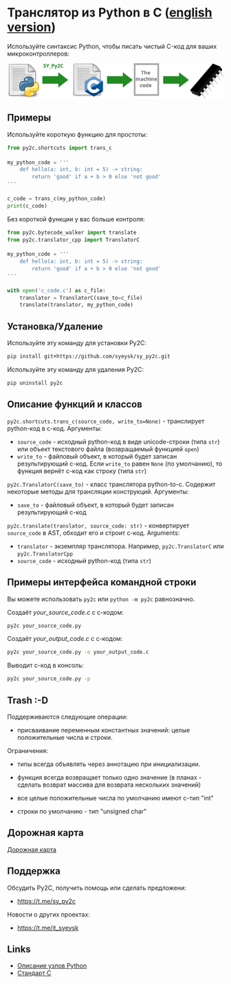 # Транслятор из Python в C ([english version](README.md))

Используйте синтаксис Python, чтобы писать чистый C-код для ваших микроконтроллеров:

![](docs/this-py2c-translator.png)

## Примеры

Используйте короткую функцию для простоты:

```python
from py2c.shortcuts import trans_c

my_python_code = '''
    def hello(a: int, b: int = 5) -> string:
        return 'good' if a + b > 0 else 'not good'
'''

c_code = trans_c(my_python_code)
print(c_code)
```

Без короткой функции у вас больше контроля:

```python
from py2c.bytecode_walker import translate
from py2c.translator_cpp import TranslatorC

my_python_code = '''
    def hello(a: int, b: int = 5) -> string:
        return 'good' if a + b > 0 else 'not good'
'''

with open('c_code.c') as c_file:
    translator = TranslatorC(save_to=c_file)
    translate(translator, my_python_code)
```

## Установка/Удаление

Используйте эту команду для установки Py2C:
```bash
pip install git+https://github.com/syeysk/sy_py2c.git
```

Используйте эту команду для удаления Py2C:
```bash
pip uninstall py2c
```


## Описание функций и классов

`py2c.shortcuts.trans_c(source_code, write_to=None)` - транслирует python-код в c-код. Аргументы:
- `source_code` - исходный python-код в виде unicode-строки (типа `str`) или объект текстового файла (возвращаемый функцией `open`)
- `write_to` - файловый объект, в который будет записан результирующий c-код. Если `write_to` равен `None` (по умолчанию), то функция вернёт c-код как строку (типа `str`)

`py2c.TranslatorC(save_to)` - класс транслятора python-to-c. Содержит некоторые методы для трансляции конструкций. Аргументы:
- `save_to` - файловый объект, в который будет записан результирующий c-код

`py2c.translate(translator, source_code: str)` - конвертирует `source_code` в AST, обходит его и строит c-код. Arguments:
- `translator` - экземпляр транслятора. Например, `py2c.TranslatorC` или `py2c.TranslatorCpp`
- `source_code` - исходный python-код (типа `str`)

## Примеры интерфейса командной строки

Вы можете использовать `py2c` или `python -m py2c` равнозначно.

Создаёт *your_source_code.c* с c-кодом:
```bash
py2c your_source_code.py
```

Создаёт *your_output_code.c* с c-кодом:
```bash
py2c your_source_code.py -o your_output_code.c
```

Выводит c-код в консоль:
```bash
py2c your_source_code.py -p
```


## Trash :-D

Поддерживаются следующие операции:
- присваивание переменным константных значений: целые положительные числа и строки.

Ограничения:
- типы всегда объявлять через аннотацию при инициализации.
- функция всегда возвращает только одно значение (в планах - сделать возврат массива для возврата нескольких значений)

- все целые положительные числа по умолчанию имеют c-тип "int"
- строки по умолчанию - тип "unsigned char"

## Дорожная карта

[Дорожная карта](ROADMAP.ru.md)

## Поддержка

Обсудить Py2C, получить помощь или сделать предложени:
- https://t.me/sy_py2c

Новости о других проектах:
- https://t.me/it_syeysk

## Links

- [Описание узлов Python](https://greentreesnakes.readthedocs.io/en/latest/nodes.html)
- [Стандарт C](http://www.open-std.org/jtc1/sc22/wg14/)
